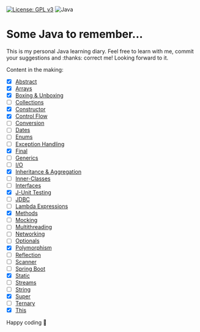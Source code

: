 [![License: GPL v3](https://img.shields.io/badge/License-GPL%20v3-blue.svg)](http://www.gnu.org/licenses/gpl-3.0)
![Java](https://img.shields.io/badge/-Java-blue?logo=java&style=flat)
# Some Java to remember...
This is my personal Java learning diary. Feel free to learn with me, commit your suggestions and :thanks: correct me! Looking forward to it.

Content in the making: 
- [x] [Abstract](/Notes/Abstract.md)
- [x] [Arrays](/Notes/Arrays.md)
- [x] [Boxing & Unboxing](/Notes/Boxing-Unboxing.md)
- [ ] [Collections](/Notes/Collections.md)
- [x] [Constructor](/Notes/Constructor.md) 
- [x] [Control Flow](/Notes/Control-Flow.md)
- [ ] [Conversion](/Notes/Conversion.md)
- [ ] [Dates](/Notes/Dates.md)
- [ ] [Enums](Notes/Enums.md)
- [ ] [Exception Handling](/Notes/Exception-Handling.md)
- [x] [Final](/Notes/Final.md)
- [ ] [Generics](/Notes/Generics.md)
- [ ] [I/O](/Notes/I-O.md)
- [x] [Inheritance & Aggregation](/Notes/Inheritance-Aggregation.md)   
- [ ] [Inner-Classes](/Notes/Inner-Classes.md)
- [ ] [Interfaces](/Notes/Interfaces.md)
- [x] [J-Unit Testing](/Notes/J-Unit-Testing.md)
- [ ] [JDBC](/Notes/JDBC.md)
- [ ] [Lambda Expressions](/Notes/Lambda-Expressions.md)
- [x] [Methods](/Notes/Methods.md)
- [ ] [Mocking](/Notes/Mocking.md)
- [ ] [Multithreading](/Notes/Multithreading.md)
- [ ] [Networking](/Notes/Networking.md)
- [ ] [Optionals](/Notes/Optionals.md)
- [x] [Polymorphism](/Notes/Polymorphism.md)
- [ ] [Reflection](/Notes/Reflection.md)
- [ ] [Scanner](/Notes/Scanner.md)
- [ ] [Spring Boot](/Notes/Spring-Boot.md)
- [x] [Static](/Notes/Static.md)  
- [ ] [Streams](/Notes/Streams.md)
- [ ] [String](/Notes/String.md)
- [x] [Super](/Notes/Super.md)
- [ ] [Ternary](/Notes/Ternary.md)
- [x] [This](/Notes/This.md)

Happy coding 🚀